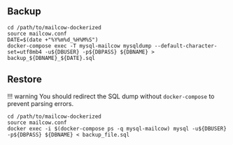 ## Backup

```
cd /path/to/mailcow-dockerized
source mailcow.conf
DATE=$(date +"%Y%m%d_%H%M%S")
docker-compose exec -T mysql-mailcow mysqldump --default-character-set=utf8mb4 -u${DBUSER} -p${DBPASS} ${DBNAME} > backup_${DBNAME}_${DATE}.sql
```

## Restore

!!! warning
    You should redirect the SQL dump without `docker-compose` to prevent parsing errors.

```
cd /path/to/mailcow-dockerized
source mailcow.conf
docker exec -i $(docker-compose ps -q mysql-mailcow) mysql -u${DBUSER} -p${DBPASS} ${DBNAME} < backup_file.sql
```